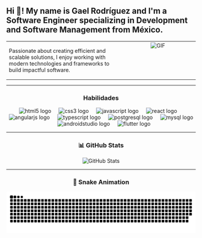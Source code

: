 <h2 align="left">Hi 👋! My name is Gael Rodríguez and I'm a Software Engineer specializing in Development and Software Management from México.</h2>

<table>
  <tr>
    <!-- Columna de la descripción -->
    <td valign="top" style="width: 60%; max-width: 400px; padding-right: 10px;">
      <p>
        Passionate about creating efficient and scalable solutions, I enjoy working with modern technologies and frameworks to build impactful software.
      </p>
    </td>
    <!-- Columna de la imagen -->
    <td valign="top" style="width: 40%; text-align: center;">
      <img src="https://media1.tenor.com/m/Dz-iTYhPK-cAAAAd/muse-matt-bellamy.gif" alt="GIF" height="200" />
    </td>
  </tr>
</table>

---

<!-- Habilidades -->
<h3 align="center">Habilidades</h3>
<div align="center">
  <img src="https://cdn.jsdelivr.net/gh/devicons/devicon/icons/html5/html5-original.svg" height="30" alt="html5 logo" />
  <img width="12" />
  <img src="https://cdn.jsdelivr.net/gh/devicons/devicon/icons/css3/css3-original.svg" height="30" alt="css3 logo" />
  <img width="12" />
  <img src="https://cdn.jsdelivr.net/gh/devicons/devicon/icons/javascript/javascript-original.svg" height="30" alt="javascript logo" />
  <img width="12" />
  <img src="https://cdn.jsdelivr.net/gh/devicons/devicon/icons/react/react-original.svg" height="30" alt="react logo" />
  <img width="12" />
  <img src="https://cdn.jsdelivr.net/gh/devicons/devicon/icons/angularjs/angularjs-original.svg" height="30" alt="angularjs logo" />
  <img width="12" />
  <img src="https://cdn.jsdelivr.net/gh/devicons/devicon/icons/typescript/typescript-original.svg" height="30" alt="typescript logo" />
  <img width="12" />
  <img src="https://cdn.jsdelivr.net/gh/devicons/devicon/icons/postgresql/postgresql-original.svg" height="30" alt="postgresql logo" />
  <img width="12" />
  <img src="https://cdn.jsdelivr.net/gh/devicons/devicon/icons/mysql/mysql-original.svg" height="30" alt="mysql logo" />
  <img width="12" />
  <img src="https://cdn.jsdelivr.net/gh/devicons/devicon/icons/androidstudio/androidstudio-original.svg" height="30" alt="androidstudio logo" />
  <img width="12" />
  <img src="https://cdn.jsdelivr.net/gh/devicons/devicon/icons/flutter/flutter-original.svg" height="30" alt="flutter logo" />
</div>

---

<!-- Estadísticas -->
<h3 align="center">📊 GitHub Stats</h3>
<div align="center">
  <!-- Reemplaza 'yourusername' con tu usuario de GitHub -->
  <img src="https://github-readme-stats.vercel.app/api?username=GRL1000&show_icons=true&theme=radical" alt="GitHub Stats" />
</div>

---

<!-- Snake -->
<h3 align="center">🐍 Snake Animation</h3>
<div align="center">
  <img src="https://github.com/GRL1000/GRL1000/blob/output/github-snake-dark.svg" alt="snake gif" />
</div>
